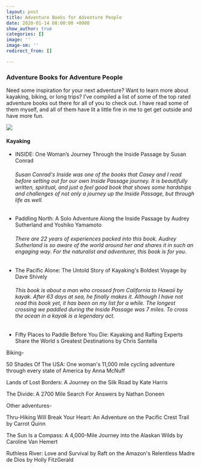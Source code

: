 ```yaml
---
layout: post
title: Adventure Books for Adventure People
date: 2020-01-14 08:00:00 +0000
show_author: true
categories: []
image: ''
image-sm: ''
redirect_from: []

---
```

### **Adventure Books for Adventure People**

Need some inspiration for your next adventure? Want to learn more about kayaking, biking, or long trips? I’ve compiled a list of some of the top rated adventure books out there for all of you to check out. I have read some of them myself, and all of them have lit a little fire in me to get get outside and have more fun.

![](https://res.cloudinary.com/draxsqikl/image/upload/c_scale,w_473/v1486680602/crystalseas-westside-with-tim-33_hfo3j7.jpg)

#### **Kayaking**

* INSIDE: One Woman’s Journey Through the Inside Passage by Susan Conrad

  ###### Susan Conrad's Inside was one of the books that Casey and I read before setting out for our own Inside Passage journey. It is beautifully written, spiritual, and just a feel good book that shows some hardships and challenges of not only a journey up the Inside Passage, but through life as well.


* Paddling North: A Solo Adventure Along the Inside Passage by Audrey Sutherland and Yoshiko Yamamoto

  ###### There are 22 years of experiences packed into this book. Audrey Sutherland is so aware of the world around her and shares it in such an engaging way. For the naturalist and adventurer, this book is for you.


* The Pacific Alone: The Untold Story of Kayaking's Boldest Voyage by Dave Shively

  ###### This book is about a man who crossed from California to Hawaii by kayak. After 63 days at sea, he finally makes it. Although I have not read this book yet, it has been on my list for a while. The longest crossing we paddled during the Inside Passage was 7 miles. To cross the ocean in a kayak is a legendary act.


* Fifty Places to Paddle Before You Die: Kayaking and Rafting Experts Share the World s Greatest Destinations by Chris Santella

Biking-

50 Shades Of The USA: One woman's 11,000 mile cycling adventure through every state of America by Anna McNuff

Lands of Lost Borders: A Journey on the Silk Road by Kate Harris

The Divide: A 2700 Mile Search For Answers by Nathan Doneen

Other adventures-

Thru-Hiking Will Break Your Heart: An Adventure on the Pacific Crest Trail by Carrot Quinn

The Sun Is a Compass: A 4,000-Mile Journey into the Alaskan Wilds by Caroline Van Hemert

Ruthless River: Love and Survival by Raft on the Amazon's Relentless Madre de Dios by Holly FitzGerald